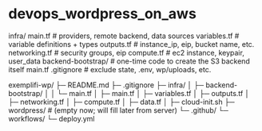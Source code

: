 # devops_wordpress_on_aws

infra/
  main.tf              # providers, remote backend, data sources
  variables.tf         # variable definitions + types
  outputs.tf           # instance_ip, eip, bucket name, etc.
  networking.tf        # security groups, eip
  compute.tf           # ec2 instance, keypair, user_data
  backend-bootstrap/   # one-time code to create the S3 backend itself
    main.tf
.gitignore             # exclude state, .env, wp/uploads, etc.

exemplifi-wp/
├─ README.md
├─ .gitignore
├─ infra/
│  ├─ backend-bootstrap/
│  │  └─ main.tf
│  ├─ main.tf
│  ├─ variables.tf
│  ├─ outputs.tf
│  ├─ networking.tf
│  ├─ compute.tf
│  ├─ data.tf
│  ├─ cloud-init.sh
├─ wordpress/         # (empty now; will fill later from server)
└─ .github/
   └─ workflows/
      └─ deploy.yml
